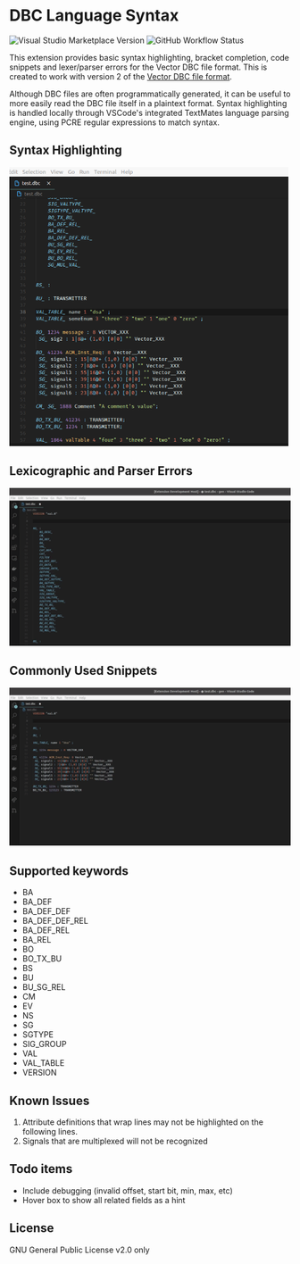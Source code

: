 # DBC Language Syntax

![Visual Studio Marketplace Version](https://img.shields.io/visual-studio-marketplace/v/lharri73.dbc?style=flat-square)
![GitHub Workflow Status](https://img.shields.io/github/workflow/status/lharri73/DBC-Language-Syntax/DBC%20language%20CI?style=flat-square)

This extension provides basic syntax highlighting, bracket completion, code snippets 
and lexer/parser errors for the Vector DBC file format. 
This is created to work with version 2 of the [Vector DBC file format](https://bitbucket.org/tobylorenz/vector_dbc/src/master/).

Although DBC files are often programmatically generated, it can be useful to
more easily read the DBC file itself in a plaintext format. 
Syntax highlighting is handled locally through VSCode's 
integrated TextMates language parsing engine, using PCRE regular 
expressions to match syntax. 

## Syntax Highlighting
<img src="res/syntax.png" width="500">

## Lexicographic and Parser Errors
<img src="res/errors.gif" width="800">

## Commonly Used Snippets
<img src="res/snippets.gif" width="800">

## Supported keywords
- BA
- BA_DEF
- BA_DEF_DEF
- BA_DEF_DEF_REL
- BA_DEF_REL
- BA_REL
- BO
- BO_TX_BU
- BS
- BU
- BU_SG_REL
- CM
- EV
- NS
- SG
- SGTYPE
- SIG_GROUP
- VAL
- VAL_TABLE
- VERSION
## Known Issues
1. Attribute definitions that wrap lines may not be highlighted on the following
   lines. 
1. Signals that are multiplexed will not be recognized

## Todo items
- Include debugging (invalid offset, start bit, min, max, etc)
- Hover box to show all related fields as a hint

## License
GNU General Public License v2.0 only
